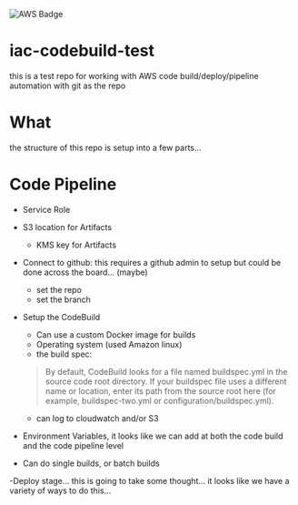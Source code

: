 ![AWS Badge](https://codebuild.us-east-1.amazonaws.com/badges?uuid=eyJlbmNyeXB0ZWREYXRhIjoielRubXZDcnFUaERiTm4yK2RVOTZ2SGNVTXNPRVdSOU1FNER5WDJza1FjRWRkY2dYTWxhZjVJc0JSR3J6ZDdDdlpBVzkrSVIyTEhlUU9jVmZkRjFHUTRrPSIsIml2UGFyYW1ldGVyU3BlYyI6ImgzNUNVVkhNVTliZEdFRGQiLCJtYXRlcmlhbFNldFNlcmlhbCI6MX0%3D&branch=main)
 
# iac-codebuild-test
this is a test repo for working with AWS code build/deploy/pipeline automation with git as the repo

# What
the structure of this repo is setup into a few parts... 


# Code Pipeline
- Service Role 
- S3 location for Artifacts
    - KMS key for Artifacts
- Connect to github: this requires a github admin to setup but could be done across the board... (maybe)
    - set the repo
    - set the branch
    
- Setup the CodeBuild
    - Can use a custom Docker image for builds
    - Operating system (used Amazon linux)
    - the build spec:
    >By default, CodeBuild looks for a file named buildspec.yml in the source code root directory. If your buildspec file uses a different name or location, enter its path from the source root here (for example, buildspec-two.yml or configuration/buildspec.yml).
    - can log to cloudwatch and/or S3
    
- Environment Variables, it looks like we can add at both the code build and the code pipeline level

- Can do single builds, or batch builds

-Deploy stage... this is going to take some thought... it looks like we have a variety of ways to do this... 